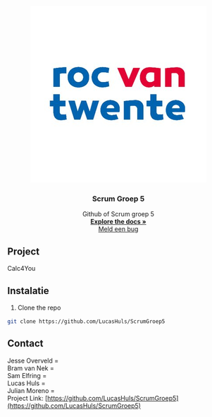<br />
<p align="center">
  <a href="https://github.com/LucasHuls/ScrumGroep5">
    <img src="readme-bestanden/rocvtlogo.jpg" alt="Logo">
  </a>

  <h3 align="center">Scrum Groep 5</h3>

  <p align="center">
    Github of Scrum groep 5
    <br />
    <a href="https://github.com/lucashuls/ScrumGroep5"><strong>Explore the docs »</strong></a>
    <br />
    <a href="https://github.com/LucasHuls/ScrumGroep5/issues">Meld een bug</a>
  </p>
</p>

## Project

Calc4You

## Instalatie

1. Clone the repo
```sh
git clone https://github.com/LucasHuls/ScrumGroep5
```

<!-- CONTACT -->
## Contact
Jesse Overveld = 
<br>
Bram van Nek = 
<br>
Sam Elfring = 
<br>
Lucas Huls = 
<br>
Julian Moreno = 
<br>
Project Link: [https://github.com/LucasHuls/ScrumGroep5](https://github.com/LucasHuls/ScrumGroep5)